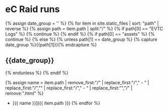 ---
---

# eC Raid runs


{% assign date_group = '' %}
{% for item in site.static_files | sort: "path" | reverse  %}
{% assign path = item.path | split:"/" %}
{% if path[0] == "EVTC Logs" %}
  {% continue %}
{% endif %}
{% if path[0] == "assets" %}
  {% continue %}
{% else %}
{% unless path[1] == date_group %}
  {% capture date_group %}{{path[1]}}{% endcapture %}
    
## {{date_group}}
    
{% endunless %}
{% endif %}
  
{% assign name = item.path | remove_first:"/" | replace_first:"/"," - " | replace_first:"/","\" | replace_first:"/"," - " | replace_first:"\","/" | remove:".html" %}
 * [{{ name }}]({{ item.path }})
{% endfor %}
